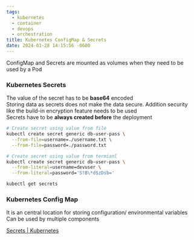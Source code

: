 ```yaml
---
tags:
  - kubernetes
  - container
  - devops
  - orchestration
title: Kubernetes ConfigMap & Secrets
date: 2024-01-28 14:15:56 -0600
---
```


ConfigMap and Secrets are mounted as volumes when they need to be used by a Pod

### Kubernetes Secrets

The value of the secret has to be **base64** encoded  
Storing data as secrets does not make the data secure. Addition security like the build-in encryption feature needs to be used  
Secrets have to be **always created before** the deployment

````bash
# Create secret using value from file
kubectl create secret generic db-user-pass \
  --from-file=username=./username.txt \
  --from-file=password=./password.txt

# Create secret using value from termianl
kubectl create secret generic db-user-pass \
  --from-literal=username=devuser \
  --from-literal=password='S!B\*d$zDsb='

kubectl get secrets
````

### Kubernetes Config Map

It is an central location for storing configuration/ environmental variables  
Can be used by multiple components

[Secrets | Kubernetes](https://kubernetes.io/docs/concepts/configuration/secret/)
